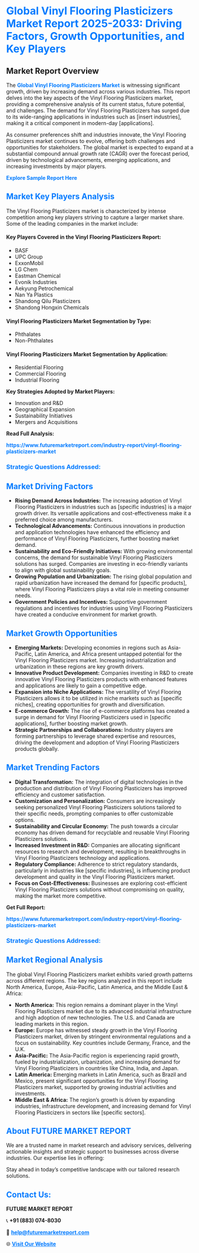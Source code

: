 <h1 style="color: #007BFF;">Global Vinyl Flooring Plasticizers Market Report 2025-2033: Driving Factors, Growth Opportunities, and Key Players</h1>

<section id="overview">
<h2>Market Report Overview</h2>
<p>The <a href="https://www.futuremarketreport.com/industry-report/vinyl-flooring-plasticizers-market" style="color: #007BFF; text-decoration: none;"><strong>Global Vinyl Flooring Plasticizers Market</strong></a> is witnessing significant growth, driven by increasing demand across various industries. This report delves into the key aspects of the Vinyl Flooring Plasticizers market, providing a comprehensive analysis of its current status, future potential, and challenges. The demand for Vinyl Flooring Plasticizers has surged due to its wide-ranging applications in industries such as [insert industries], making it a critical component in modern-day [applications].</p>
<p>As consumer preferences shift and industries innovate, the Vinyl Flooring Plasticizers market continues to evolve, offering both challenges and opportunities for stakeholders. The global market is expected to expand at a substantial compound annual growth rate (CAGR) over the forecast period, driven by technological advancements, emerging applications, and increasing investments by major players.</p>
</section>

<section id="overview">
<p><a href="https://www.futuremarketreport.com/request-sample/reportId=92278" style="color: #007BFF; text-decoration: none;"><strong>Explore Sample Report Here</strong></a></p>
</section>

<section id="key-players">
<h2 style="color: #007BFF;">Market Key Players Analysis</h2>
<p>The Vinyl Flooring Plasticizers market is characterized by intense competition among key players striving to capture a larger market share. Some of the leading companies in the market include:</p>
<h4>Key Players Covered in the Vinyl Flooring Plasticizers Report:</h4>
<ul><li>BASF</li><li>UPC Group</li><li>ExxonMobil</li><li>LG Chem</li><li>Eastman Chemical</li><li>Evonik Industries</li><li>Aekyung Petrochemical</li><li>Nan Ya Plastics</li><li>Shandong Qilu Plasticizers</li><li>Shandong Hongxin Chemicals</li></ul>
<h4>Vinyl Flooring Plasticizers Market Segmentation by Type:</h4>
<ul><li>Phthalates</li><li>Non-Phthalates</li></ul>

<h4>Vinyl Flooring Plasticizers Market Segmentation by Application:</h4>
<ul><li>Residential Flooring</li><li>Commercial Flooring</li><li>Industrial Flooring</li></ul>
<p><strong>Key Strategies Adopted by Market Players:</strong></p>
<ul>
<li>Innovation and R&D</li>
<li>Geographical Expansion</li>
<li>Sustainability Initiatives</li>
<li>Mergers and Acquisitions</li>
</ul>
</section>

<section>
<p><strong>Read Full Analysis: </strong></p><a href="https://www.futuremarketreport.com/industry-report/vinyl-flooring-plasticizers-market" style="color: #007BFF; text-decoration: none;"><strong>https://www.futuremarketreport.com/industry-report/vinyl-flooring-plasticizers-market</strong></a>
<h3 style="color: #007BFF;">Strategic Questions Addressed:</h3>
</section>

<section id="driving-factors">
<h2 style="color: #007BFF;">Market Driving Factors</h2>
<ul>
<li><strong>Rising Demand Across Industries:</strong> The increasing adoption of Vinyl Flooring Plasticizers in industries such as [specific industries] is a major growth driver. Its versatile applications and cost-effectiveness make it a preferred choice among manufacturers.</li>
<li><strong>Technological Advancements:</strong> Continuous innovations in production and application technologies have enhanced the efficiency and performance of Vinyl Flooring Plasticizers, further boosting market demand.</li>
<li><strong>Sustainability and Eco-Friendly Initiatives:</strong> With growing environmental concerns, the demand for sustainable Vinyl Flooring Plasticizers solutions has surged. Companies are investing in eco-friendly variants to align with global sustainability goals.</li>
<li><strong>Growing Population and Urbanization:</strong> The rising global population and rapid urbanization have increased the demand for [specific products], where Vinyl Flooring Plasticizers plays a vital role in meeting consumer needs.</li>
<li><strong>Government Policies and Incentives:</strong> Supportive government regulations and incentives for industries using Vinyl Flooring Plasticizers have created a conducive environment for market growth.</li>
</ul>
</section>

<section id="growth-opportunities">
<h2 style="color: #007BFF;">Market Growth Opportunities</h2>
<ul>
<li><strong>Emerging Markets:</strong> Developing economies in regions such as Asia-Pacific, Latin America, and Africa present untapped potential for the Vinyl Flooring Plasticizers market. Increasing industrialization and urbanization in these regions are key growth drivers.</li>
<li><strong>Innovative Product Development:</strong> Companies investing in R&D to create innovative Vinyl Flooring Plasticizers products with enhanced features and applications are likely to gain a competitive edge.</li>
<li><strong>Expansion into Niche Applications:</strong> The versatility of Vinyl Flooring Plasticizers allows it to be utilized in niche markets such as [specific niches], creating opportunities for growth and diversification.</li>
<li><strong>E-commerce Growth:</strong> The rise of e-commerce platforms has created a surge in demand for Vinyl Flooring Plasticizers used in [specific applications], further boosting market growth.</li>
<li><strong>Strategic Partnerships and Collaborations:</strong> Industry players are forming partnerships to leverage shared expertise and resources, driving the development and adoption of Vinyl Flooring Plasticizers products globally.</li>
</ul>
</section>

<section id="trending-factors">
<h2 style="color: #007BFF;">Market Trending Factors</h2>
<ul>
<li><strong>Digital Transformation:</strong> The integration of digital technologies in the production and distribution of Vinyl Flooring Plasticizers has improved efficiency and customer satisfaction.</li>
<li><strong>Customization and Personalization:</strong> Consumers are increasingly seeking personalized Vinyl Flooring Plasticizers solutions tailored to their specific needs, prompting companies to offer customizable options.</li>
<li><strong>Sustainability and Circular Economy:</strong> The push towards a circular economy has driven demand for recyclable and reusable Vinyl Flooring Plasticizers solutions.</li>
<li><strong>Increased Investment in R&D:</strong> Companies are allocating significant resources to research and development, resulting in breakthroughs in Vinyl Flooring Plasticizers technology and applications.</li>
<li><strong>Regulatory Compliance:</strong> Adherence to strict regulatory standards, particularly in industries like [specific industries], is influencing product development and quality in the Vinyl Flooring Plasticizers market.</li>
<li><strong>Focus on Cost-Effectiveness:</strong> Businesses are exploring cost-efficient Vinyl Flooring Plasticizers solutions without compromising on quality, making the market more competitive.</li>
</ul>
</section>

<section>
<p><strong>Get Full Report: </strong></p><a href="https://www.futuremarketreport.com/industry-report/vinyl-flooring-plasticizers-market" style="color: #007BFF; text-decoration: none;"><strong>https://www.futuremarketreport.com/industry-report/vinyl-flooring-plasticizers-market</strong></a>
<h3 style="color: #007BFF;">Strategic Questions Addressed:</h3>
</section>


<section id="regional-analysis">
<h2 style="color: #007BFF;">Market Regional Analysis</h2>
<p>The global Vinyl Flooring Plasticizers market exhibits varied growth patterns across different regions. The key regions analyzed in this report include North America, Europe, Asia-Pacific, Latin America, and the Middle East & Africa:</p>
<ul>
<li><strong>North America:</strong> This region remains a dominant player in the Vinyl Flooring Plasticizers market due to its advanced industrial infrastructure and high adoption of new technologies. The U.S. and Canada are leading markets in this region.</li>
<li><strong>Europe:</strong> Europe has witnessed steady growth in the Vinyl Flooring Plasticizers market, driven by stringent environmental regulations and a focus on sustainability. Key countries include Germany, France, and the U.K.</li>
<li><strong>Asia-Pacific:</strong> The Asia-Pacific region is experiencing rapid growth, fueled by industrialization, urbanization, and increasing demand for Vinyl Flooring Plasticizers in countries like China, India, and Japan.</li>
<li><strong>Latin America:</strong> Emerging markets in Latin America, such as Brazil and Mexico, present significant opportunities for the Vinyl Flooring Plasticizers market, supported by growing industrial activities and investments.</li>
<li><strong>Middle East & Africa:</strong> The region’s growth is driven by expanding industries, infrastructure development, and increasing demand for Vinyl Flooring Plasticizers in sectors like [specific sectors].</li>
</ul>
</section>

<footer>
<h2 style="color: #007BFF;">About FUTURE MARKET REPORT</h2>
<p>We are a trusted name in market research and advisory services, delivering actionable insights and strategic support to businesses across diverse industries. Our expertise lies in offering:</p>

<p>Stay ahead in today’s competitive landscape with our tailored research solutions.</p>

<h2 style="color: #007BFF;">Contact Us:</h2>
<p><strong>FUTURE MARKET REPORT</strong></p>
<p>📞 <strong>+91 (883) 074-8030</strong></p>
<p>📧 <strong><a href="mailto:help@futuremarketreport.com" style="color: #007BFF;">help@futuremarketreport.com</a></strong></p>
<p>🌐 <strong><a href="https://www.futuremarketreport.com/" style="color: #007BFF;">Visit Our Website</a></strong></p>
</footer>